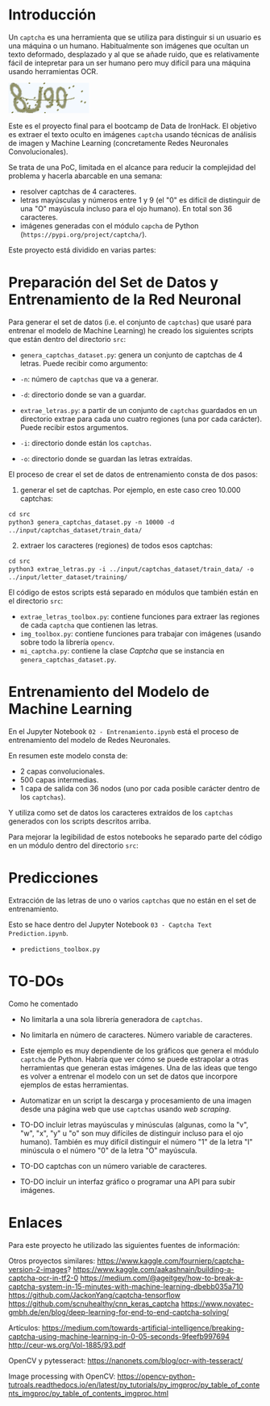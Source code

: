 # Introducción
Un `captcha` es una herramienta que se utiliza para distinguir si un usuario es una máquina o un humano. Habitualmente son imágenes que ocultan un texto deformado, desplazado y al que se añade ruido, que es relativamente fácil de intepretar para un ser humano pero muy difícil para una máquina usando herramientas OCR.

![ejemplo](/static/images/8J90.png)

Este es el proyecto final para el bootcamp de Data de IronHack. El objetivo es extraer el texto oculto en imágenes `captcha` usando técnicas de análisis de imagen y Machine Learning (concretamente Redes Neuronales Convolucionales). 

Se trata de una PoC, limitada en el alcance para reducir la complejidad del problema y hacerla abarcable en una semana:
* resolver captchas de 4 caracteres.
* letras mayúsculas y números entre 1 y 9 (el "0" es difícil de distinguir de una "O" mayúscula incluso para el ojo humano). En total son 36 caracteres. 
* imágenes generadas con el módulo `capcha` de Python (`https://pypi.org/project/captcha/`).

Este proyecto está dividido en varias partes:

# Preparación del Set de Datos y Entrenamiento de la Red Neuronal
Para generar el set de datos (i.e. el conjunto de `captchas`) que usaré para entrenar el modelo de Machine Learning) he creado los siguientes scripts que están dentro del directorio `src`:

* `genera_captchas_dataset.py`: genera un conjunto de captchas de 4 letras. Puede recibir como argumento:
 * `-n`: número de `captchas` que va a generar.
 * `-d`: directorio donde se van a guardar.
 
* `extrae_letras.py`: a partir de un conjunto de `captchas` guardados en un directorio extrae para cada uno cuatro regiones (una por cada carácter). Puede recibir estos argumentos.
 * `-i`: directorio donde están los `captchas`.
 * `-o`: directorio donde se guardan las letras extraídas.
 
El proceso de crear el set de datos de entrenamiento consta de dos pasos:
1. generar el set de captchas. Por ejemplo, en este caso creo 10.000 captchas:
```
cd src
python3 genera_captchas_dataset.py -n 10000 -d ../input/captchas_dataset/train_data/
```

2. extraer los caracteres (regiones) de todos esos captchas:
```
cd src
python3 extrae_letras.py -i ../input/captchas_dataset/train_data/ -o ../input/letter_dataset/training/
```

El código de estos scripts está separado en módulos que también están en el directorio `src`:
* `extrae_letras_toolbox.py`: contiene funciones para extraer las regiones de cada `captcha` que contienen las letras.
* `img_toolbox.py`: contiene funciones para trabajar con imágenes (usando sobre todo la librería `opencv`.
* `mi_captcha.py`: contiene la clase *Captcha* que se instancia en `genera_captchas_dataset.py`.

# Entrenamiento del Modelo de Machine Learning
En el Jupyter Notebook `02 - Entrenamiento.ipynb` está el proceso de entrenamiento del modelo de Redes Neuronales.

En resumen este modelo consta de:
* 2 capas convolucionales.
* 500 capas intermedias.
* 1 capa de salida con 36 nodos (uno por cada posible carácter dentro de los `captchas`).

Y utiliza como set de datos los caracteres extraídos de los `captchas` generados con los scripts descritos arriba.

Para mejorar la legibilidad de estos notebooks he separado parte del código en un módulo dentro del directorio `src`:
# Predicciones
Extracción de las letras de uno o varios `captchas` que no están en el set de entrenamiento.

Esto se hace dentro del Jupyter Notebook `03 - Captcha Text Prediction.ipynb`.
* `predictions_toolbox.py`

# TO-DOs
Como he comentado
- No limitarla a una sola librería generadora de `captchas`.
- No limitarla en número de caracteres. Número variable de caracteres.
- Este ejemplo es muy dependiente de los gráficos que genera el módulo `captcha` de Python.
  Habría que ver cómo se puede estrapolar a otras herramientas que generan estas imágenes.
  Una de las ideas que tengo es volver a entrenar el modelo con un set de datos que incorpore ejemplos de estas herramientas.

- Automatizar en un script la descarga y procesamiento de una imagen desde una página web que use `captchas` usando *web scraping*.

- TO-DO incluir letras mayúsculas y minúsculas (algunas, como la "v", "w", "x", "y" u "o" son muy difíciles de distinguir incluso para el ojo humano). También es muy difícil distinguir el número "1" de la letra "l" minúscula o el número "0" de la letra "O" mayúscula.
- TO-DO captchas con un número variable de caracteres.
- TO-DO incluir un interfaz gráfico o programar una API para subir imágenes.
# Enlaces
Para este proyecto he utilizado las siguientes fuentes de información:

Otros proyectos similares:
https://www.kaggle.com/fournierp/captcha-version-2-images?
https://www.kaggle.com/aakashnain/building-a-captcha-ocr-in-tf2-0
https://medium.com/@ageitgey/how-to-break-a-captcha-system-in-15-minutes-with-machine-learning-dbebb035a710
https://github.com/JackonYang/captcha-tensorflow
https://github.com/scnuhealthy/cnn_keras_captcha
https://www.novatec-gmbh.de/en/blog/deep-learning-for-end-to-end-captcha-solving/

Artículos:
https://medium.com/towards-artificial-intelligence/breaking-captcha-using-machine-learning-in-0-05-seconds-9feefb997694
http://ceur-ws.org/Vol-1885/93.pdf

OpenCV y pytesseract:
https://nanonets.com/blog/ocr-with-tesseract/

Image processing with OpenCV:
https://opencv-python-tutroals.readthedocs.io/en/latest/py_tutorials/py_imgproc/py_table_of_contents_imgproc/py_table_of_contents_imgproc.html

